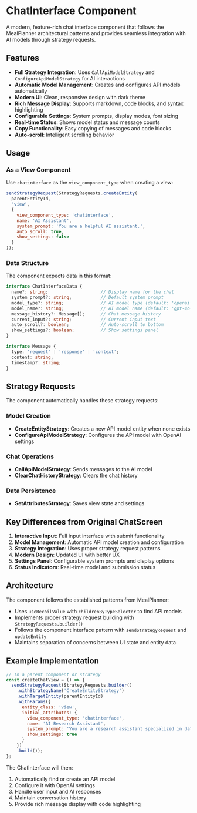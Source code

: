 # ChatInterface Component

A modern, feature-rich chat interface component that follows the MealPlanner architectural patterns and provides seamless integration with AI models through strategy requests.

## Features

- **Full Strategy Integration**: Uses `CallApiModelStrategy` and `ConfigureApiModelStrategy` for AI interactions
- **Automatic Model Management**: Creates and configures API models automatically
- **Modern UI**: Clean, responsive design with dark theme
- **Rich Message Display**: Supports markdown, code blocks, and syntax highlighting
- **Configurable Settings**: System prompts, display modes, font sizing
- **Real-time Status**: Shows model status and message counts
- **Copy Functionality**: Easy copying of messages and code blocks
- **Auto-scroll**: Intelligent scrolling behavior

## Usage

### As a View Component

Use `chatinterface` as the `view_component_type` when creating a view:

```javascript
sendStrategyRequest(StrategyRequests.createEntity(
  parentEntityId,
  'view',
  {
    view_component_type: 'chatinterface',
    name: 'AI Assistant',
    system_prompt: 'You are a helpful AI assistant.',
    auto_scroll: true,
    show_settings: false
  }
));
```

### Data Structure

The component expects data in this format:

```typescript
interface ChatInterfaceData {
  name?: string;                    // Display name for the chat
  system_prompt?: string;           // Default system prompt
  model_type?: string;              // AI model type (default: 'openai')
  model_name?: string;              // AI model name (default: 'gpt-4o-mini')
  message_history?: Message[];      // Chat message history
  current_input?: string;           // Current input text
  auto_scroll?: boolean;            // Auto-scroll to bottom
  show_settings?: boolean;          // Show settings panel
}

interface Message {
  type: 'request' | 'response' | 'context';
  content: string;
  timestamp?: string;
}
```

## Strategy Requests

The component automatically handles these strategy requests:

### Model Creation
- **CreateEntityStrategy**: Creates a new API model entity when none exists
- **ConfigureApiModelStrategy**: Configures the API model with OpenAI settings

### Chat Operations
- **CallApiModelStrategy**: Sends messages to the AI model
- **ClearChatHistoryStrategy**: Clears the chat history

### Data Persistence
- **SetAttributesStrategy**: Saves view state and settings

## Key Differences from Original ChatScreen

1. **Interactive Input**: Full input interface with submit functionality
2. **Model Management**: Automatic API model creation and configuration
3. **Strategy Integration**: Uses proper strategy request patterns
4. **Modern Design**: Updated UI with better UX
5. **Settings Panel**: Configurable system prompts and display options
6. **Status Indicators**: Real-time model and submission status

## Architecture

The component follows the established patterns from MealPlanner:

- Uses `useRecoilValue` with `childrenByTypeSelector` to find API models
- Implements proper strategy request building with `StrategyRequests.builder()`
- Follows the component interface pattern with `sendStrategyRequest` and `updateEntity`
- Maintains separation of concerns between UI state and entity data

## Example Implementation

```javascript
// In a parent component or strategy
const createChatView = () => {
  sendStrategyRequest(StrategyRequests.builder()
    .withStrategyName('CreateEntityStrategy')
    .withTargetEntity(parentEntityId)
    .withParams({
      entity_class: 'view',
      initial_attributes: {
        view_component_type: 'chatinterface',
        name: 'AI Research Assistant',
        system_prompt: 'You are a research assistant specialized in data analysis.',
        show_settings: true
      }
    })
    .build());
};
```

The ChatInterface will then:
1. Automatically find or create an API model
2. Configure it with OpenAI settings
3. Handle user input and AI responses
4. Maintain conversation history
5. Provide rich message display with code highlighting 